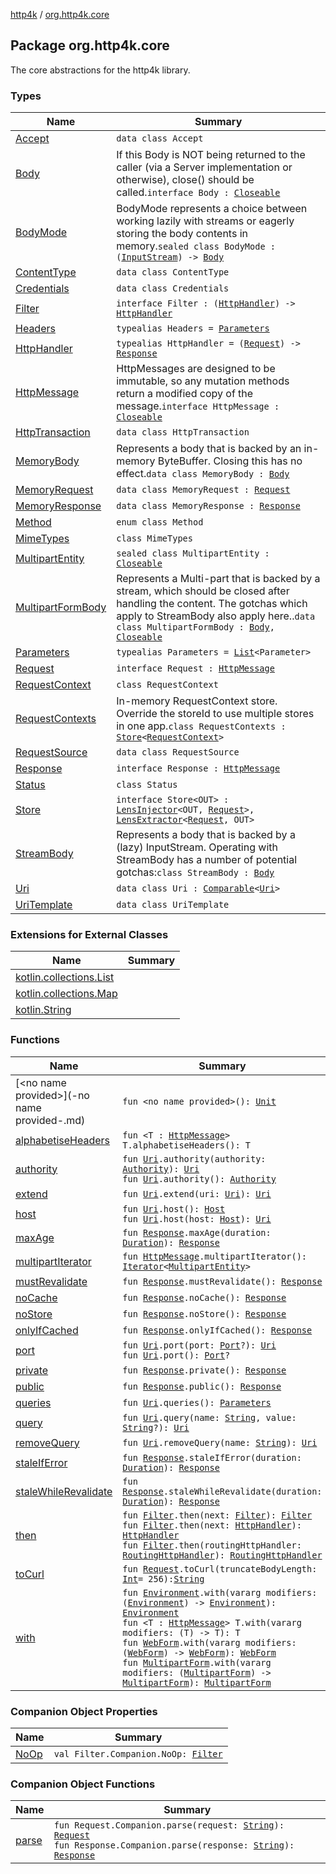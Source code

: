 [http4k](../index.md) / [org.http4k.core](./index.md)

## Package org.http4k.core

The core abstractions for the http4k library.

### Types

| Name | Summary |
|---|---|
| [Accept](-accept/index.md) | `data class Accept` |
| [Body](-body/index.md) | If this Body is NOT being returned to the caller (via a Server implementation or otherwise), close() should be called.`interface Body : `[`Closeable`](https://docs.oracle.com/javase/9/docs/api/java/io/Closeable.html) |
| [BodyMode](-body-mode/index.md) | BodyMode represents a choice between working lazily with streams or eagerly storing the body contents in memory.`sealed class BodyMode : (`[`InputStream`](https://docs.oracle.com/javase/9/docs/api/java/io/InputStream.html)`) -> `[`Body`](-body/index.md) |
| [ContentType](-content-type/index.md) | `data class ContentType` |
| [Credentials](-credentials/index.md) | `data class Credentials` |
| [Filter](-filter.md) | `interface Filter : (`[`HttpHandler`](-http-handler.md)`) -> `[`HttpHandler`](-http-handler.md) |
| [Headers](-headers.md) | `typealias Headers = `[`Parameters`](-parameters.md) |
| [HttpHandler](-http-handler.md) | `typealias HttpHandler = (`[`Request`](-request/index.md)`) -> `[`Response`](-response/index.md) |
| [HttpMessage](-http-message/index.md) | HttpMessages are designed to be immutable, so any mutation methods return a modified copy of the message.`interface HttpMessage : `[`Closeable`](https://docs.oracle.com/javase/9/docs/api/java/io/Closeable.html) |
| [HttpTransaction](-http-transaction/index.md) | `data class HttpTransaction` |
| [MemoryBody](-memory-body/index.md) | Represents a body that is backed by an in-memory ByteBuffer. Closing this has no effect.`data class MemoryBody : `[`Body`](-body/index.md) |
| [MemoryRequest](-memory-request/index.md) | `data class MemoryRequest : `[`Request`](-request/index.md) |
| [MemoryResponse](-memory-response/index.md) | `data class MemoryResponse : `[`Response`](-response/index.md) |
| [Method](-method/index.md) | `enum class Method` |
| [MimeTypes](-mime-types/index.md) | `class MimeTypes` |
| [MultipartEntity](-multipart-entity/index.md) | `sealed class MultipartEntity : `[`Closeable`](https://docs.oracle.com/javase/9/docs/api/java/io/Closeable.html) |
| [MultipartFormBody](-multipart-form-body/index.md) | Represents a Multi-part that is backed by a stream, which should be closed after handling the content. The gotchas which apply to StreamBody also apply here..`data class MultipartFormBody : `[`Body`](-body/index.md)`, `[`Closeable`](https://docs.oracle.com/javase/9/docs/api/java/io/Closeable.html) |
| [Parameters](-parameters.md) | `typealias Parameters = `[`List`](https://kotlinlang.org/api/latest/jvm/stdlib/kotlin.collections/-list/index.html)`<Parameter>` |
| [Request](-request/index.md) | `interface Request : `[`HttpMessage`](-http-message/index.md) |
| [RequestContext](-request-context/index.md) | `class RequestContext` |
| [RequestContexts](-request-contexts/index.md) | In-memory RequestContext store. Override the storeId to use multiple stores in one app.`class RequestContexts : `[`Store`](-store/index.md)`<`[`RequestContext`](-request-context/index.md)`>` |
| [RequestSource](-request-source/index.md) | `data class RequestSource` |
| [Response](-response/index.md) | `interface Response : `[`HttpMessage`](-http-message/index.md) |
| [Status](-status/index.md) | `class Status` |
| [Store](-store/index.md) | `interface Store<OUT> : `[`LensInjector`](../org.http4k.lens/-lens-injector/index.md)`<OUT, `[`Request`](-request/index.md)`>, `[`LensExtractor`](../org.http4k.lens/-lens-extractor/index.md)`<`[`Request`](-request/index.md)`, OUT>` |
| [StreamBody](-stream-body/index.md) | Represents a body that is backed by a (lazy) InputStream. Operating with StreamBody has a number of potential gotchas:`class StreamBody : `[`Body`](-body/index.md) |
| [Uri](-uri/index.md) | `data class Uri : `[`Comparable`](https://kotlinlang.org/api/latest/jvm/stdlib/kotlin/-comparable/index.html)`<`[`Uri`](-uri/index.md)`>` |
| [UriTemplate](-uri-template/index.md) | `data class UriTemplate` |

### Extensions for External Classes

| Name | Summary |
|---|---|
| [kotlin.collections.List](kotlin.collections.-list/index.md) |  |
| [kotlin.collections.Map](kotlin.collections.-map/index.md) |  |
| [kotlin.String](kotlin.-string/index.md) |  |

### Functions

| Name | Summary |
|---|---|
| [&lt;no name provided&gt;](-no name provided-.md) | `fun <no name provided>(): `[`Unit`](https://kotlinlang.org/api/latest/jvm/stdlib/kotlin/-unit/index.html) |
| [alphabetiseHeaders](alphabetise-headers.md) | `fun <T : `[`HttpMessage`](-http-message/index.md)`> T.alphabetiseHeaders(): T` |
| [authority](authority.md) | `fun `[`Uri`](-uri/index.md)`.authority(authority: `[`Authority`](../org.http4k.cloudnative.env/-authority/index.md)`): `[`Uri`](-uri/index.md)<br>`fun `[`Uri`](-uri/index.md)`.authority(): `[`Authority`](../org.http4k.cloudnative.env/-authority/index.md) |
| [extend](extend.md) | `fun `[`Uri`](-uri/index.md)`.extend(uri: `[`Uri`](-uri/index.md)`): `[`Uri`](-uri/index.md) |
| [host](host.md) | `fun `[`Uri`](-uri/index.md)`.host(): `[`Host`](../org.http4k.cloudnative.env/-host/index.md)<br>`fun `[`Uri`](-uri/index.md)`.host(host: `[`Host`](../org.http4k.cloudnative.env/-host/index.md)`): `[`Uri`](-uri/index.md) |
| [maxAge](max-age.md) | `fun `[`Response`](-response/index.md)`.maxAge(duration: `[`Duration`](https://docs.oracle.com/javase/9/docs/api/java/time/Duration.html)`): `[`Response`](-response/index.md) |
| [multipartIterator](multipart-iterator.md) | `fun `[`HttpMessage`](-http-message/index.md)`.multipartIterator(): `[`Iterator`](https://kotlinlang.org/api/latest/jvm/stdlib/kotlin.collections/-iterator/index.html)`<`[`MultipartEntity`](-multipart-entity/index.md)`>` |
| [mustRevalidate](must-revalidate.md) | `fun `[`Response`](-response/index.md)`.mustRevalidate(): `[`Response`](-response/index.md) |
| [noCache](no-cache.md) | `fun `[`Response`](-response/index.md)`.noCache(): `[`Response`](-response/index.md) |
| [noStore](no-store.md) | `fun `[`Response`](-response/index.md)`.noStore(): `[`Response`](-response/index.md) |
| [onlyIfCached](only-if-cached.md) | `fun `[`Response`](-response/index.md)`.onlyIfCached(): `[`Response`](-response/index.md) |
| [port](port.md) | `fun `[`Uri`](-uri/index.md)`.port(port: `[`Port`](../org.http4k.cloudnative.env/-port/index.md)`?): `[`Uri`](-uri/index.md)<br>`fun `[`Uri`](-uri/index.md)`.port(): `[`Port`](../org.http4k.cloudnative.env/-port/index.md)`?` |
| [private](private.md) | `fun `[`Response`](-response/index.md)`.private(): `[`Response`](-response/index.md) |
| [public](public.md) | `fun `[`Response`](-response/index.md)`.public(): `[`Response`](-response/index.md) |
| [queries](queries.md) | `fun `[`Uri`](-uri/index.md)`.queries(): `[`Parameters`](-parameters.md) |
| [query](query.md) | `fun `[`Uri`](-uri/index.md)`.query(name: `[`String`](https://kotlinlang.org/api/latest/jvm/stdlib/kotlin/-string/index.html)`, value: `[`String`](https://kotlinlang.org/api/latest/jvm/stdlib/kotlin/-string/index.html)`?): `[`Uri`](-uri/index.md) |
| [removeQuery](remove-query.md) | `fun `[`Uri`](-uri/index.md)`.removeQuery(name: `[`String`](https://kotlinlang.org/api/latest/jvm/stdlib/kotlin/-string/index.html)`): `[`Uri`](-uri/index.md) |
| [staleIfError](stale-if-error.md) | `fun `[`Response`](-response/index.md)`.staleIfError(duration: `[`Duration`](https://docs.oracle.com/javase/9/docs/api/java/time/Duration.html)`): `[`Response`](-response/index.md) |
| [staleWhileRevalidate](stale-while-revalidate.md) | `fun `[`Response`](-response/index.md)`.staleWhileRevalidate(duration: `[`Duration`](https://docs.oracle.com/javase/9/docs/api/java/time/Duration.html)`): `[`Response`](-response/index.md) |
| [then](then.md) | `fun `[`Filter`](-filter.md)`.then(next: `[`Filter`](-filter.md)`): `[`Filter`](-filter.md)<br>`fun `[`Filter`](-filter.md)`.then(next: `[`HttpHandler`](-http-handler.md)`): `[`HttpHandler`](-http-handler.md)<br>`fun `[`Filter`](-filter.md)`.then(routingHttpHandler: `[`RoutingHttpHandler`](../org.http4k.routing/-routing-http-handler/index.md)`): `[`RoutingHttpHandler`](../org.http4k.routing/-routing-http-handler/index.md) |
| [toCurl](to-curl.md) | `fun `[`Request`](-request/index.md)`.toCurl(truncateBodyLength: `[`Int`](https://kotlinlang.org/api/latest/jvm/stdlib/kotlin/-int/index.html)` = 256): `[`String`](https://kotlinlang.org/api/latest/jvm/stdlib/kotlin/-string/index.html) |
| [with](with.md) | `fun `[`Environment`](../org.http4k.cloudnative.env/-environment/index.md)`.with(vararg modifiers: (`[`Environment`](../org.http4k.cloudnative.env/-environment/index.md)`) -> `[`Environment`](../org.http4k.cloudnative.env/-environment/index.md)`): `[`Environment`](../org.http4k.cloudnative.env/-environment/index.md)<br>`fun <T : `[`HttpMessage`](-http-message/index.md)`> T.with(vararg modifiers: (T) -> T): T`<br>`fun `[`WebForm`](../org.http4k.lens/-web-form/index.md)`.with(vararg modifiers: (`[`WebForm`](../org.http4k.lens/-web-form/index.md)`) -> `[`WebForm`](../org.http4k.lens/-web-form/index.md)`): `[`WebForm`](../org.http4k.lens/-web-form/index.md)<br>`fun `[`MultipartForm`](../org.http4k.lens/-multipart-form/index.md)`.with(vararg modifiers: (`[`MultipartForm`](../org.http4k.lens/-multipart-form/index.md)`) -> `[`MultipartForm`](../org.http4k.lens/-multipart-form/index.md)`): `[`MultipartForm`](../org.http4k.lens/-multipart-form/index.md) |

### Companion Object Properties

| Name | Summary |
|---|---|
| [NoOp](-no-op.md) | `val Filter.Companion.NoOp: `[`Filter`](-filter.md) |

### Companion Object Functions

| Name | Summary |
|---|---|
| [parse](parse.md) | `fun Request.Companion.parse(request: `[`String`](https://kotlinlang.org/api/latest/jvm/stdlib/kotlin/-string/index.html)`): `[`Request`](-request/index.md)<br>`fun Response.Companion.parse(response: `[`String`](https://kotlinlang.org/api/latest/jvm/stdlib/kotlin/-string/index.html)`): `[`Response`](-response/index.md) |
